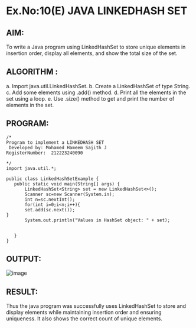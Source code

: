# Ex.No:10(E)  JAVA LINKEDHASH SET

## AIM:
To write a Java program using LinkedHashSet to store unique elements in insertion order, display all elements, and show the total size of the set.
## ALGORITHM :
a.	Import java.util.LinkedHashSet.
b.	Create a LinkedHashSet of type String.
c.	Add some elements using .add() method.
d.	Print all the elements in the set using a loop.
e.	Use .size() method to get and print the number of elements in the set.



## PROGRAM:
 ```
/*
Program to implement a LINKEDHASH SET
  Developed by: Mohamed Hameem Sajith J
RegisterNumber:  212223240090

*/
import java.util.*;

public class LinkedHashSetExample {
    public static void main(String[] args) {
        LinkedHashSet<String> set = new LinkedHashSet<>();
        Scanner sc=new Scanner(System.in);
        int n=sc.nextInt();
        for(int i=0;i<n;i++){
        set.add(sc.next());
}
        System.out.println("Values in HashSet object: " + set);
        
       
    }
}

```


## OUTPUT:

![image](https://github.com/user-attachments/assets/f2aefa08-ba62-4c37-818c-d93733e4d3ba)


## RESULT:

Thus the java program was successfully uses LinkedHashSet to store and display elements while maintaining insertion order and ensuring uniqueness. It also shows the correct count of unique elements. 
